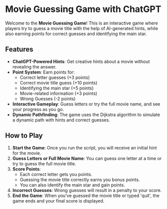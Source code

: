 # Movie Guessing Game with ChatGPT

Welcome to the **Movie Guessing Game**! This is an interactive game where players try to guess a movie title with the help of AI-generated hints, while also earning points for correct guesses and identifying the main star.

## Features

- **ChatGPT-Powered Hints**: Get creative hints about a movie without revealing the answer.
- **Point System**: Earn points for:
  - Correct letter guesses (+3 points)
  - Correct movie title guess (+10 points)
  - Identifying the main star (+5 points)
  - Movie-related information (+3 points)
  - Wrong Guesses (-2 points)
- **Interactive Gameplay**: Guess letters or try the full movie name, and see your progress as you go.
- **Dynamic Pathfinding**: The game uses the Dijkstra algorithm to simulate a dynamic path with hints and correct guesses.

## How to Play

1. **Start the Game**: Once you run the script, you will receive an initial hint for the movie.
2. **Guess Letters or Full Movie Name**: You can guess one letter at a time or try to guess the full movie title.
3. **Score Points**:
   - Each correct letter gets you points.
   - Guessing the movie title correctly earns you bonus points.
   - You can also identify the main star and gain points.
4. **Incorrect Guesses**: Wrong guesses will result in a penalty to your score.
5. **End the Game**: When you've guessed the movie title or typed 'quit', the game ends and your final score is displayed.

